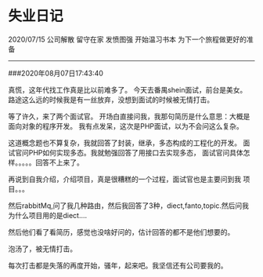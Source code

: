# 失业日记
2020/07/15 公司解散 留守在家 发愤图强 开始温习书本 为下一个旅程做更好的准备

---
###2020年08月07日17:43:40

真慌，这年代找工作真是比以前难多了。
今天去番禺shein面试，前台是美女。
路途这么远的时候我是有一丝放弃，没想到面试的时候被无情打击。

等了许久，来了两个面试官。
开场白直接问我，我那句简历是什么意思：大概是面向对象的程序开发。
我有点发呆，这次是PHP面试，以为不会问这么复杂。

这道概念题也不算复杂，我就回答了封装，继承，多态构成的工程化的开发。
面试官问PHP如何实现多态。我就勉强回答了用接口去实现多态，
面试官问具体怎样。。。。。回答不上来了。

再说到自我介绍，介绍项目，真是很糟糕的一个过程，面试官也是主要问到我
项目。。。

然后rabbitMq,问了我几种路由，然后我回答了3种，diect,fanto,topic.然后问我
为什么项目用的是diect....

然后他们看了看简历，感觉也没啥好问的，估计回答的都不是他们想要的。

泡汤了，被无情打击。

每次打击都是失落的再度开始，骚年，起来吧。我坚信还有公司要我的。



